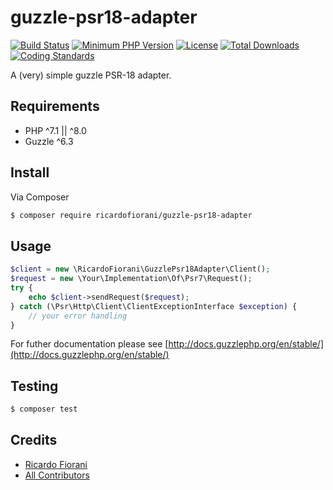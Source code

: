 # guzzle-psr18-adapter

[![Build Status](https://api.travis-ci.org/ricardofiorani/guzzle-psr18-adapter.svg?branch=master)](http://travis-ci.org/ricardofiorani/guzzle-psr18-adapter)
[![Minimum PHP Version](https://img.shields.io/packagist/php-v/ricardofiorani/guzzle-psr18-adapter.svg)](https://php.net/)
[![License](https://poser.pugx.org/ricardofiorani/guzzle-psr18-adapter/license.png)](https://packagist.org/packages/ricardofiorani/guzzle-psr18-adapter)
[![Total Downloads](https://poser.pugx.org/ricardofiorani/guzzle-psr18-adapter/d/total.png)](https://packagist.org/packages/ricardofiorani/guzzle-psr18-adapter)
[![Coding Standards](https://img.shields.io/badge/cs-PSR--4-yellow.svg)](https://github.com/php-fig-rectified/fig-rectified-standards)


A (very) simple guzzle PSR-18 adapter.

## Requirements
- PHP ^7.1 || ^8.0
- Guzzle ^6.3

## Install

Via Composer

``` bash
$ composer require ricardofiorani/guzzle-psr18-adapter
```

## Usage

```php
$client = new \RicardoFiorani\GuzzlePsr18Adapter\Client();
$request = new \Your\Implementation\Of\Psr7\Request();
try {
    echo $client->sendRequest($request);
} catch (\Psr\Http\Client\ClientExceptionInterface $exception) {
    // your error handling
}
```
For futher documentation please see [http://docs.guzzlephp.org/en/stable/](http://docs.guzzlephp.org/en/stable/)

## Testing

``` bash
$ composer test
```

## Credits

- [Ricardo Fiorani][link-author]
- [All Contributors][link-contributors]

[link-author]: https://github.com/ricardofiorani
[link-contributors]: ../../contributors
